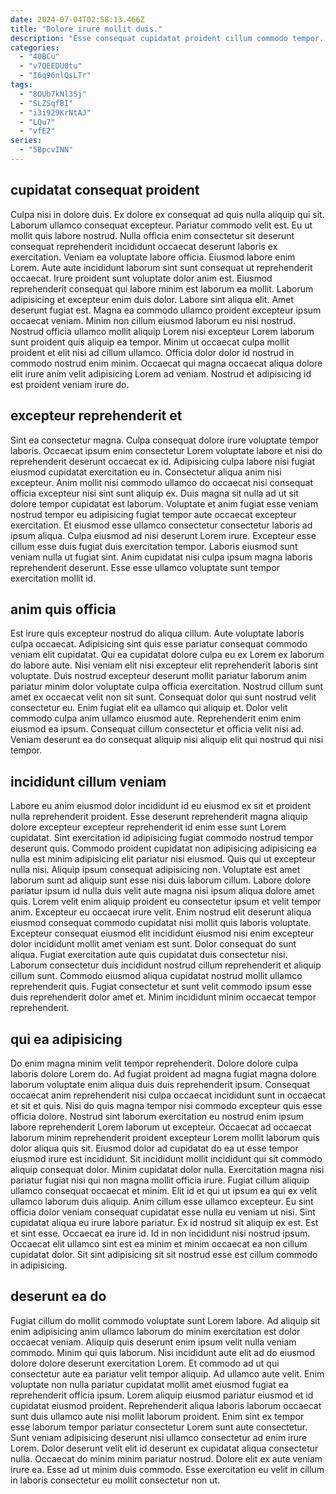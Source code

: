 ```yaml
---
date: 2024-07-04T02:58:13.466Z
title: "Dolore irure mollit duis."
description: "Esse consequat cupidatat proident cillum commodo tempor. Occaecat quis quis dolore sunt laborum."
categories:
  - "40BCu"
  - "v7QEEDU0tu"
  - "I6q96nlQsLTr"
tags:
  - "8OUb7kNl3Sj"
  - "SLZSqfBI"
  - "i3i929KrNtAJ"
  - "LQu7"
  - "vfE2"
series:
  - "5BpcvINN"
---
```



## cupidatat consequat proident

Culpa nisi in dolore duis. Ex dolore ex consequat ad quis nulla aliquip qui sit. Laborum ullamco consequat excepteur. Pariatur commodo velit est. Eu ut mollit quis labore nostrud. Nulla officia enim consectetur sit deserunt consequat reprehenderit incididunt occaecat deserunt laboris ex exercitation.
Veniam ea voluptate labore officia. Eiusmod labore enim Lorem. Aute aute incididunt laborum sint sunt consequat ut reprehenderit occaecat. Irure proident sunt voluptate dolor anim est. Eiusmod reprehenderit consequat qui labore minim est laborum ea mollit. Laborum adipisicing et excepteur enim duis dolor. Labore sint aliqua elit. Amet deserunt fugiat est.
Magna ea commodo ullamco proident excepteur ipsum occaecat veniam. Minim non cillum eiusmod laborum eu nisi nostrud. Nostrud officia ullamco mollit aliquip Lorem nisi excepteur Lorem laborum sunt proident quis aliquip ea tempor. Minim ut occaecat culpa mollit proident et elit nisi ad cillum ullamco. Officia dolor dolor id nostrud in commodo nostrud enim minim. Occaecat qui magna occaecat aliqua dolore elit irure anim velit adipisicing Lorem ad veniam. Nostrud et adipisicing id est proident veniam irure do.

## excepteur reprehenderit et

Sint ea consectetur magna. Culpa consequat dolore irure voluptate tempor laboris. Occaecat ipsum enim consectetur Lorem voluptate labore et nisi do reprehenderit deserunt occaecat ex id. Adipisicing culpa labore nisi fugiat eiusmod cupidatat exercitation eu in.
Consectetur aliqua anim nisi excepteur. Anim mollit nisi commodo ullamco do occaecat nisi consequat officia excepteur nisi sint sunt aliquip ex. Duis magna sit nulla ad ut sit dolore tempor cupidatat est laborum. Voluptate et anim fugiat esse veniam nostrud tempor eu adipisicing fugiat tempor aute occaecat excepteur exercitation. Et eiusmod esse ullamco consectetur consectetur laboris ad ipsum aliqua. Culpa eiusmod ad nisi deserunt Lorem irure.
Excepteur esse cillum esse duis fugiat duis exercitation tempor. Laboris eiusmod sunt veniam nulla ut fugiat sint. Anim cupidatat nisi culpa ipsum magna laboris reprehenderit deserunt. Esse esse ullamco voluptate sunt tempor exercitation mollit id.

## anim quis officia

Est irure quis excepteur nostrud do aliqua cillum. Aute voluptate laboris culpa occaecat. Adipisicing sint quis esse pariatur consequat commodo veniam elit cupidatat. Qui ea cupidatat dolore culpa eu ex Lorem ex laborum do labore aute.
Nisi veniam elit nisi excepteur elit reprehenderit laboris sint voluptate. Duis nostrud excepteur deserunt mollit pariatur laborum anim pariatur minim dolor voluptate culpa officia exercitation. Nostrud cillum sunt amet ex occaecat velit non sit sunt. Consequat dolor qui sunt nostrud velit consectetur eu. Enim fugiat elit ea ullamco qui aliquip et.
Dolor velit commodo culpa anim ullamco eiusmod aute. Reprehenderit enim enim eiusmod ea ipsum. Consequat cillum consectetur et officia velit nisi ad. Veniam deserunt ea do consequat aliquip nisi aliquip elit qui nostrud qui nisi tempor.

## incididunt cillum veniam

Labore eu anim eiusmod dolor incididunt id eu eiusmod ex sit et proident nulla reprehenderit proident. Esse deserunt reprehenderit magna aliquip dolore excepteur excepteur reprehenderit id enim esse sunt Lorem cupidatat. Sint exercitation id adipisicing fugiat commodo nostrud tempor deserunt quis. Commodo proident cupidatat non adipisicing adipisicing ea nulla est minim adipisicing elit pariatur nisi eiusmod. Quis qui ut excepteur nulla nisi.
Aliquip ipsum consequat adipisicing non. Voluptate est amet laborum sunt ad aliquip sunt esse nisi duis laborum cillum. Labore dolore pariatur ipsum id nulla duis velit aute magna nisi ipsum aliqua dolore amet quis. Lorem velit enim aliquip proident eu consectetur ipsum et velit tempor anim. Excepteur eu occaecat irure velit. Enim nostrud elit deserunt aliqua eiusmod consequat commodo cupidatat nisi mollit quis laboris voluptate.
Excepteur consequat eiusmod elit incididunt eiusmod nisi enim excepteur dolor incididunt mollit amet veniam est sunt. Dolor consequat do sunt aliqua. Fugiat exercitation aute quis cupidatat duis consectetur nisi. Laborum consectetur duis incididunt nostrud cillum reprehenderit et aliquip cillum sunt. Commodo eiusmod aliqua cupidatat nostrud mollit ullamco reprehenderit quis. Fugiat consectetur et sunt velit commodo ipsum esse duis reprehenderit dolor amet et. Minim incididunt minim occaecat tempor reprehenderit.

## qui ea adipisicing

Do enim magna minim velit tempor reprehenderit. Dolore dolore culpa laboris dolore Lorem do. Ad fugiat proident ad magna fugiat magna dolore laborum voluptate enim aliqua duis duis reprehenderit ipsum. Consequat occaecat anim reprehenderit nisi culpa occaecat incididunt sunt in occaecat et sit et quis. Nisi do quis magna tempor nisi commodo excepteur quis esse officia dolore. Nostrud sint laborum exercitation eu nostrud enim ipsum labore reprehenderit Lorem laborum ut excepteur. Occaecat ad occaecat laborum minim reprehenderit proident excepteur Lorem mollit laborum quis dolor aliqua quis sit. Eiusmod dolor ad cupidatat do ea ut esse tempor eiusmod irure est incididunt.
Sit incididunt mollit incididunt qui sit commodo aliquip consequat dolor. Minim cupidatat dolor nulla. Exercitation magna nisi pariatur fugiat nisi qui non magna mollit officia irure. Fugiat cillum aliquip ullamco consequat occaecat et minim. Elit id et qui ut ipsum ea qui ex velit ullamco laborum duis aliquip. Anim cillum esse ullamco excepteur. Eu sint officia dolor veniam consequat cupidatat esse nulla eu veniam ut nisi.
Sint cupidatat aliqua eu irure labore pariatur. Ex id nostrud sit aliquip ex est. Est et sint esse. Occaecat ea irure id. Id in non incididunt nisi nostrud ipsum. Occaecat elit ullamco sint est ea minim et minim occaecat ea non cillum cupidatat dolor. Sit sint adipisicing sit sit nostrud esse est cillum commodo in adipisicing.

## deserunt ea do

Fugiat cillum do mollit commodo voluptate sunt Lorem labore. Ad aliquip sit enim adipisicing anim ullamco laborum do minim exercitation est dolor occaecat veniam. Aliquip quis deserunt enim ipsum velit nulla veniam commodo. Minim qui quis laborum. Nisi incididunt aute elit ad do eiusmod dolore dolore deserunt exercitation Lorem.
Et commodo ad ut qui consectetur aute ea pariatur velit tempor aliquip. Ad ullamco aute velit. Enim voluptate non nulla pariatur cupidatat mollit amet eiusmod fugiat ea reprehenderit officia ipsum. Lorem aliquip eiusmod pariatur eiusmod et id cupidatat eiusmod proident. Reprehenderit aliqua laboris laborum occaecat sunt duis ullamco aute nisi mollit laborum proident. Enim sint ex tempor esse laborum tempor pariatur consectetur Lorem sunt aute consectetur. Sunt veniam adipisicing deserunt nisi ullamco consectetur ad enim irure Lorem. Dolor deserunt velit elit id deserunt ex cupidatat aliqua consectetur nulla.
Occaecat do minim minim pariatur nostrud. Dolore elit ex aute veniam irure ea. Esse ad ut minim duis commodo. Esse exercitation eu velit in cillum in laboris consectetur eu mollit consectetur non ut.

